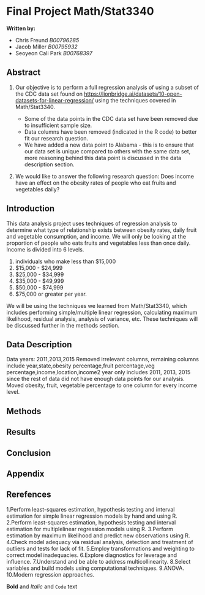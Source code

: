 # Final Project Math/Stat3340 
**Written by:** 
- Chris Freund _B00796285_
- Jacob Miller _B00795932_
- Seoyeon Cali Park _B00768397_

## Abstract

1. Our objective is to perform a full regression analysis of using a subset of the CDC data set found on https://lionbridge.ai/datasets/10-open-datasets-for-linear-regression/ using the techniques covered in Math/Stat3340. 
    - Some of the data points in the CDC data set have been removed due to insufficient sample size. 
    - Data columns have been removed (indicated in the R code) to better fit our research question. 
    - We have added a new data point to Alabama - this is to ensure that our data set is unique compared to others with the same data set, more reasoning behind this data point is discussed in the data description section. 

2. We would like to answer the following research question: Does income have an effect on the obesity rates of people who eat fruits and vegetables daily?

## Introduction

This data analysis project uses techniques of regression analysis to determine what type of relationship exists between obesity rates, daily fruit and vegetable consumption, and income. We will only be looking at the proportion of people who eats fruits and vegetables less than once daily. Income is divided into 6 levels. 
1. individuals who make less than $15,000
2. $15,000 -  $24,999
3. $25,000 - $34,999
4. $35,000 - $49,999
5. $50,000 - $74,999
6. $75,000 or greater per year.

We will be using the techniques we learned from Math/Stat3340, which includes performing simple/multiple linear regression, calculating maximum likelihood, residual analysis, analysis of variance, etc. These techniques will be discussed further in the methods section. 

## Data Description
Data years: 2011,2013,2015
Removed irrelevant columns, remaining columns include year,state,obesity percentage,fruit percentage,veg percentage,income,location,income2
year only includes 2011, 2013, 2015 since the rest of data did not have enough data points for our analysis.
Moved obesity, fruit, vegetable percentage to one column for every income level. 
## Methods
## Results
## Conclusion
## Appendix
## Rerefences


1.Perform least-squares estimation, hypothesis testing and interval estimation for simple linear regression models by hand and using R.
2.Perform least-squares estimation, hypothesis testing and interval estimation for multiplelinear regression models using R.
3.Perform estimation by maximum likelihood and predict new observations using R.
4.Check model adequacy via residual analysis, detection and treatment of outliers and tests for lack of fit.
5.Employ transformations and weighting to correct model inadequacies. 
6.Explore diagnostics for leverage and influence.
7.Understand and be able to address multicollinearity.
8.Select variables and build models using computational techniques.
9.ANOVA.
10.Modern regression approaches. 



**Bold** and _Italic_ and `Code` text


